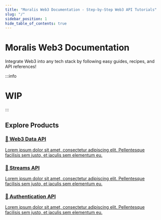 ```yaml
---
title: "Moralis Web3 Documentation - Step-by-Step Web3 API Tutorials"
slug: "/"
sidebar_position: 1
hide_table_of_contents: true
---
```


# Moralis Web3 Documentation
Integrate Web3 into any tech stack by following easy guides, recipes, and API references!

:::info

# WIP

:::

## Explore Products 

<div class="row">
    <div class="col col--4">
        <div class="col-demo">
            <a class="card padding--lg card--homepage" href="/web3-data-api/">
                <h3>📄️ Web3 Data API</h3>
                <p>Lorem ipsum dolor sit amet, consectetur adipiscing elit. Pellentesque facilisis sem justo, et iaculis sem elementum eu.</p>
            </a>
        </div>
    </div>
    <div class="col col--4">
        <div class="col-demo">
            <a class="card padding--lg card--homepage" href="/streams-api/">
                <h3>📄️ Streams API</h3>
                <p>Lorem ipsum dolor sit amet, consectetur adipiscing elit. Pellentesque facilisis sem justo, et iaculis sem elementum eu.</p>
            </a>
        </div>
    </div>
    <div class="col col--4">
        <div class="col-demo">
            <a class="card padding--lg card--homepage" href="/authentication-api/">
                <h3>📄️ Authentication API</h3>
                <p>Lorem ipsum dolor sit amet, consectetur adipiscing elit. Pellentesque facilisis sem justo, et iaculis sem elementum eu.</p>
            </a>
        </div>
    </div>
</div>
